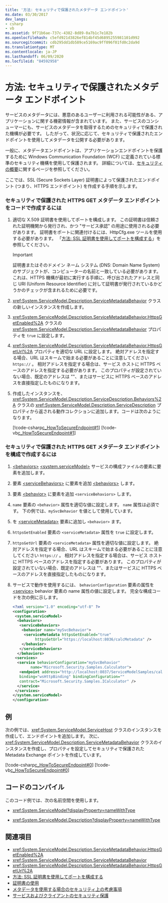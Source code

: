 ```yaml
---
title: '方法: セキュリティで保護されたメタデータ エンドポイント'
ms.date: 03/30/2017
dev_langs:
- csharp
- vb
ms.assetid: 9f71b6ae-737c-4382-8d89-0a7b1c7e182b
ms.openlocfilehash: c5efd921d3826ef814bf45d6895255981101d992
ms.sourcegitcommit: cdb295dd1db589ce5169ac9ff096f01fd0c2da9d
ms.translationtype: MT
ms.contentlocale: ja-JP
ms.lasthandoff: 06/09/2020
ms.locfileid: "84592958"
---
```

# <a name="how-to-secure-metadata-endpoints"></a>方法: セキュリティで保護されたメタデータ エンドポイント

サービスのメタデータには、悪意のあるユーザーに利用される可能性がある、アプリケーションに関する機密情報が含まれています。 また、サービスのコンシューマーにも、サービスのメタデータを取得するためのセキュリティで保護された機構が必要です。 したがって、状況に応じて、セキュリティで保護されたエンドポイントを使用してメタデータを公開する必要があります。

一般に、メタデータエンドポイントは、アプリケーションエンドポイントを保護するために Windows Communication Foundation (WCF) に定義されている標準のセキュリティ機構を使用して保護されます。 詳細については、[セキュリティの概要](security-overview.md)に関するページを参照してください。

ここでは、SSL (Secure Sockets Layer) 証明書によって保護されたエンドポイント (つまり、HTTPS エンドポイント) を作成する手順を示します。

### <a name="to-create-a-secure-https-get-metadata-endpoint-in-code"></a>セキュリティで保護された HTTPS GET メタデータ エンドポイントをコードで作成するには

1. 適切な X.509 証明書を使用してポートを構成します。 この証明書は信頼された証明機関から発行され、かつ "サービス承認" の用途に使用される必要があります。 証明書をポートに関連付けるには、HttpCfg.exe ツールを使用する必要があります。 「[方法: SSL 証明書を使用してポートを構成する](how-to-configure-a-port-with-an-ssl-certificate.md)」を参照してください。

    > [!IMPORTANT]
    > 証明書またはそのドメイン ネーム システム (DNS: Domain Name System) のサブジェクトが、コンピューターの名前と一致している必要があります。 これは、HTTPS 機構が最初に実行する手順に、呼び出されたアドレスと同じ URI (Uniform Resource Identifier) に対して証明書が発行されているかどうかのチェックが含まれるために必要です。

2. <xref:System.ServiceModel.Description.ServiceMetadataBehavior> クラスの新しいインスタンスを作成します。

3. <xref:System.ServiceModel.Description.ServiceMetadataBehavior.HttpsGetEnabled%2A> クラスの <xref:System.ServiceModel.Description.ServiceMetadataBehavior> プロパティを `true` に設定します。

4. <xref:System.ServiceModel.Description.ServiceMetadataBehavior.HttpsGetUrl%2A> プロパティを適切な URL に設定します。 絶対アドレスを指定する場合、URL はスキームで始まる必要があることに注意してください `https://` 。 相対アドレスを指定する場合は、サービス ホストに HTTPS ベースのアドレスを指定する必要があります。 このプロパティが設定されていない場合、既定のアドレスは ""、またはサービスに HTTPS ベースのアドレスを直接指定したものになります。

5. 作成したインスタンスを、<xref:System.ServiceModel.Description.ServiceDescription.Behaviors%2A> クラスの <xref:System.ServiceModel.Description.ServiceDescription> プロパティから返される動作コレクションに追加します。コードは次のようになります。

    [!code-csharp[c_HowToSecureEndpoint#1](../../../../samples/snippets/csharp/VS_Snippets_CFX/c_howtosecureendpoint/cs/source.cs#1)]
    [!code-vb[c_HowToSecureEndpoint#1](../../../../samples/snippets/visualbasic/VS_Snippets_CFX/c_howtosecureendpoint/vb/source.vb#1)]

### <a name="to-create-a-secure-https-get-metadata-endpoint-in-configuration"></a>セキュリティで保護された HTTPS GET メタデータ エンドポイントを構成で作成するには

1. [\<behaviors>](../../configure-apps/file-schema/wcf/behaviors.md) [\<system.serviceModel>](../../configure-apps/file-schema/wcf/system-servicemodel.md) サービスの構成ファイルの要素に要素を追加します。

2. 要素 [\<serviceBehaviors>](../../configure-apps/file-schema/wcf/servicebehaviors.md) に要素を追加 [\<behaviors>](../../configure-apps/file-schema/wcf/behaviors.md) します。

3. 要素 [\<behavior>](../../configure-apps/file-schema/wcf/behavior-of-servicebehaviors.md) に要素を追加 `<serviceBehaviors>` します。

4. `name` 要素の `<behavior>` 属性を適切な値に設定します。 `name` 属性は必須です。 下の例では、`mySvcBehavior` を値として使用しています。

5. を [\<serviceMetadata>](../../configure-apps/file-schema/wcf/servicemetadata.md) 要素に追加し `<behavior>` ます。

6. `httpsGetEnabled` 要素の `<serviceMetadata>` 属性を `true` に設定します。

7. `httpsGetUrl` 要素の `<serviceMetadata>` 属性を適切な値に設定します。 絶対アドレスを指定する場合、URL はスキームで始まる必要があることに注意してください `https://` 。 相対アドレスを指定する場合は、サービス ホストに HTTPS ベースのアドレスを指定する必要があります。 このプロパティが設定されていない場合、既定のアドレスは ""、またはサービスに HTTPS ベースのアドレスを直接指定したものになります。

8. サービスで動作を使用するには、 `behaviorConfiguration` 要素の属性を [\<service>](../../configure-apps/file-schema/wcf/service.md) behavior 要素の name 属性の値に設定します。 完全な構成コードを次の例に示します。

    ```xml
    <?xml version="1.0" encoding="utf-8" ?>
    <configuration>
     <system.serviceModel>
      <behaviors>
       <serviceBehaviors>
        <behavior name="mySvcBehavior">
         <serviceMetadata httpsGetEnabled="true"
              httpsGetUrl="https://localhost:8036/calcMetadata" />
        </behavior>
       </serviceBehaviors>
      </behaviors>
     <services>
      <service behaviorConfiguration="mySvcBehavior"
            name="Microsoft.Security.Samples.Calculator">
       <endpoint address="http://localhost:8037/ServiceModelSamples/calculator"
       binding="wsHttpBinding" bindingConfiguration=""
       contract="Microsoft.Security.Samples.ICalculator" />
      </service>
     </services>
    </system.serviceModel>
    </configuration>
    ```

## <a name="example"></a>例

次の例では、<xref:System.ServiceModel.ServiceHost> クラスのインスタンスを作成して、エンドポイントを追加します。 次に、<xref:System.ServiceModel.Description.ServiceMetadataBehavior> クラスのインスタンスを作成し、プロパティを設定してセキュリティで保護された Metadata Exchange ポイントを作成しています。

[!code-csharp[c_HowToSecureEndpoint#0](../../../../samples/snippets/csharp/VS_Snippets_CFX/c_howtosecureendpoint/cs/source.cs#0)]
[!code-vb[c_HowToSecureEndpoint#0](../../../../samples/snippets/visualbasic/VS_Snippets_CFX/c_howtosecureendpoint/vb/source.vb#0)]

## <a name="compiling-the-code"></a>コードのコンパイル

このコード例では、次の名前空間を使用します。

- <xref:System.ServiceModel?displayProperty=nameWithType>

- <xref:System.ServiceModel.Description?displayProperty=nameWithType>

## <a name="see-also"></a>関連項目

- <xref:System.ServiceModel.Description.ServiceMetadataBehavior.HttpsGetEnabled%2A>
- <xref:System.ServiceModel.Description.ServiceMetadataBehavior>
- <xref:System.ServiceModel.Description.ServiceMetadataBehavior.HttpsGetUrl%2A>
- [方法: SSL 証明書を使用してポートを構成する](how-to-configure-a-port-with-an-ssl-certificate.md)
- [証明書の使用](working-with-certificates.md)
- [メタデータを使用する場合のセキュリティ上の考慮事項](security-considerations-with-metadata.md)
- [サービスおよびクライアントのセキュリティ保護](securing-services-and-clients.md)
